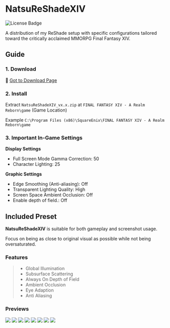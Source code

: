 # NatsuReShadeXIV

![License Badge](https://img.shields.io/badge/license-BSD-green)

A distribution of my ReShade setup with specific configurations tailored toward the critically acclaimed MMORPG Final Fantasy XIV.

## Guide

### 1. Download

📁 [Got to Download Page](https://github.com/NatsumeLS/NatsuReShadeXIV/releases/latest)

### 2. Install

Extract `NatsuReShadeXIV_vx.x.zip` at `FINAL FANTASY XIV - A Realm Reborn\game` (Game Location)

Example `C:\Program Files (x86)\SquareEnix\FINAL FANTASY XIV - A Realm Reborn\game`

### 3. Important In-Game Settings

**Display Settings**
- Full Screen Mode Gamma Correction: 50
- Character Lighting: 25

**Graphic Settings**
- Edge Smoothing (Anti-aliasing): Off
- Transparent Lighting Quality: High
- Screen Space Ambient Occlusion: Off
- Enable depth of field.: Off

## Included Preset

**NatsuReShadeXIV** is suitable for both gameplay and screenshot usage.

Focus on being as close to original visual as possible while not being oversaturated.

### Features

> - Global Illumination
> - Subsurface Scattering
> - Always On Depth of Field
> - Ambient Occlusion
> - Eye Adaption
> - Anti Aliasing

### Previews

![](https://i.imgur.com/pRTbgcA.jpg)
![](https://i.imgur.com/5nr6ENJ.jpg)
![](https://i.imgur.com/Q0baBDp.jpg)
![](https://i.imgur.com/SeuHSH1.jpg)
![](https://i.imgur.com/c8d8VbE.jpg)
![](https://i.imgur.com/ZSdMQvb.jpg)
![](https://i.imgur.com/qESvqB6.jpg)
![](https://i.imgur.com/8ZQQijQ.jpg)
